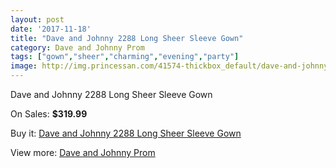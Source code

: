 ```yaml
---
layout: post
date: '2017-11-18'
title: "Dave and Johnny 2288 Long Sheer Sleeve Gown"
category: Dave and Johnny Prom
tags: ["gown","sheer","charming","evening","party"]
image: http://img.princessan.com/41574-thickbox_default/dave-and-johnny-2288-long-sheer-sleeve-gown.jpg
---
```

Dave and Johnny 2288 Long Sheer Sleeve Gown

On Sales: **$319.99**
<a href="https://www.princessan.com/en/dave-and-johnny-prom/19363-dave-and-johnny-2288-long-sheer-sleeve-gown.html"><amp-img layout="responsive" width="600" height="600" src="//img.princessan.com/41574-thickbox_default/dave-and-johnny-2288-long-sheer-sleeve-gown.jpg" alt="Dave and Johnny 2288 Long Sheer Sleeve Gown 0" /></a>
<a href="https://www.princessan.com/en/dave-and-johnny-prom/19363-dave-and-johnny-2288-long-sheer-sleeve-gown.html"><amp-img layout="responsive" width="600" height="600" src="//img.princessan.com/41575-thickbox_default/dave-and-johnny-2288-long-sheer-sleeve-gown.jpg" alt="Dave and Johnny 2288 Long Sheer Sleeve Gown 1" /></a>

Buy it: [Dave and Johnny 2288 Long Sheer Sleeve Gown](https://www.princessan.com/en/dave-and-johnny-prom/19363-dave-and-johnny-2288-long-sheer-sleeve-gown.html "Dave and Johnny 2288 Long Sheer Sleeve Gown")

View more: [Dave and Johnny Prom](https://www.princessan.com/en/181-dave-and-johnny-prom "Dave and Johnny Prom")